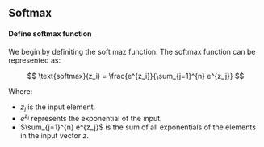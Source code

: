 ## Softmax

#### Define softmax function
We begin by definiting the soft maz function:
The softmax function can be represented as:

$$
\text{softmax}(z_i) = \frac{e^{z_i}}{\sum_{j=1}^{n} e^{z_j}}
$$

Where:

- $z_i$ is the input element.
- $e^{z_i}$ represents the exponential of the input.
- $\sum_{j=1}^{n} e^{z_j}$ is the sum of all exponentials of the elements in the input vector $z$.
